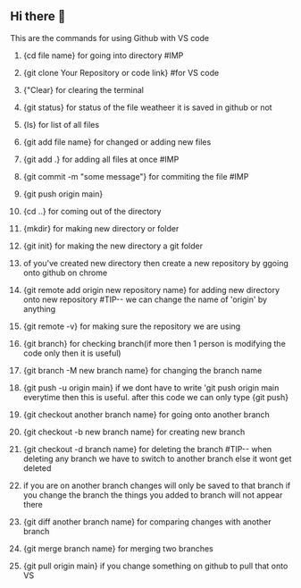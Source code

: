 ## Hi there 👋
This are the commands for using Github with VS code

1. {cd file name} for going into directory        #IMP
2. {git clone Your Repository or code link}  #for VS code
3. {"Clear} for clearing the terminal 
4. {git status} for status of the  file weatheer it is saved in github or not
5. {ls} for list of all files
6. {git add file name} for changed or adding new files
7. {git add .} for adding all files at once          #IMP
8. {git commit -m "some message"} for commiting the file  #IMP
9. {git push origin main}
10. {cd ..} for coming out of the directory

11. {mkdir} for making new directory or folder
12. {git init} for making the new directory a git folder
13. of you've created new directory then create a new repository by ggoing onto github on chrome
14. {git remote add origin new repository name} for adding new directory onto new repository  #TIP-- we can change the name of 'origin' by anything
15. {git remote -v} for making sure the repository we are using
16. {git branch} for checking branch(if more then 1 person is modifying the code only then it is useful)
17. {git branch -M new branch name} for changing the branch name
18. {git push -u origin main} if we dont have to write 'git push origin main everytime then this is useful. after this code we can only type {git push}

19. {git checkout another branch name} for going onto another branch
20. {git checkout -b new branch name} for creating new branch 
21. {git checkout -d branch name} for deleting the branch        #TIP-- when deleting any branch we have to switch to another branch else it wont get deleted
22. if you are on another branch changes will only be saved to that branch if you change the branch the things you added to branch will not appear there
23. {git diff another branch name} for comparing changes with another branch
24. {git merge branch name} for merging two branches 
25. {git pull origin main} if you change something on github to pull that onto VS
